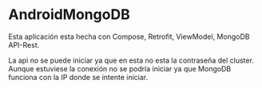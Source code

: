 # AndroidMongoDB
Esta aplicación esta hecha con Compose, Retrofit, ViewModel, MongoDB API-Rest.

La api no se puede iniciar ya que en esta no esta la contraseña del cluster. Aunque estuviese la conexión
no se podría iniciar ya que MongoDB funciona con la IP donde se intente iniciar.


